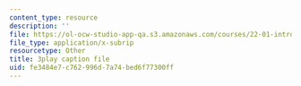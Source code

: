 ```yaml
---
content_type: resource
description: ''
file: https://ol-ocw-studio-app-qa.s3.amazonaws.com/courses/22-01-introduction-to-nuclear-engineering-and-ionizing-radiation-fall-2016/fe3484e7c762996d7a74bed6f77300ff_nAtTW8ZW33s.srt
file_type: application/x-subrip
resourcetype: Other
title: 3play caption file
uid: fe3484e7-c762-996d-7a74-bed6f77300ff
---
```


